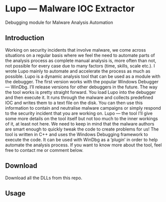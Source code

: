 # Lupo — Malware IOC Extractor
Debugging module for Malware Analysis Automation
## Introduction
Working on security incidents that involve malware, we come across situations on a regular basis where we feel the need to automate parts of the analysis process as complete manual analysis is, more often than not, not possible for every case due to many factors (time, skills, scale etc.).
I wrote Lupo mainly to automate and accelerate the process as much as possible. Lupo is a dynamic analysis tool that can be used as a module with the debugger. The first version works with the popular Windows Debugger — WinDbg. I’ll release versions for other debuggers in the future.
The way the tool works is pretty straight forward. You load Lupo into the debugger and then execute it. It runs through the malware and collects predefined IOC and writes them to a text file on the disk. You can then use this information to contain and neutralise malware campaigns or simply respond to the security incident that you are working on.
Lupo — the tool
I’ll give some more details on the tool itself but not too much to the inner workings of it, at least not here. We need to keep in mind that the malware authors are smart enough to quickly tweak the code to create problems for us!
The tool is written in C++ and uses the Windows Debugging framework to execute the code. It can be used with WinDbg as a ‘plugin’ in order to help automate the analysis process.
If you want to know more about the tool, feel free to contact me or comment below.
## Download 
Download all the DLLs from this repo. 
## Usage
